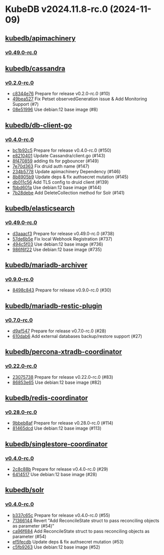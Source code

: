# KubeDB v2024.11.8-rc.0 (2024-11-09)


## [kubedb/apimachinery](https://github.com/kubedb/apimachinery)

### [v0.49.0-rc.0](https://github.com/kubedb/apimachinery/releases/tag/v0.49.0-rc.0)




## [kubedb/cassandra](https://github.com/kubedb/cassandra)

### [v0.2.0-rc.0](https://github.com/kubedb/cassandra/releases/tag/v0.2.0-rc.0)

- [c8344e76](https://github.com/kubedb/cassandra/commit/c8344e76) Prepare for release v0.2.0-rc.0 (#10)
- [49bea527](https://github.com/kubedb/cassandra/commit/49bea527) Fix Petset observedGeneration issue & Add Monitoring Support  (#7)
- [08e51996](https://github.com/kubedb/cassandra/commit/08e51996) Use debian:12 base image (#8)



## [kubedb/db-client-go](https://github.com/kubedb/db-client-go)

### [v0.4.0-rc.0](https://github.com/kubedb/db-client-go/releases/tag/v0.4.0-rc.0)

- [bc1b92c5](https://github.com/kubedb/db-client-go/commit/bc1b92c5) Prepare for release v0.4.0-rc.0 (#150)
- [e8210401](https://github.com/kubedb/db-client-go/commit/e8210401) Update Cassandra/client.go (#143)
- [8f470859](https://github.com/kubedb/db-client-go/commit/8f470859) adding tls for pgbouncer (#149)
- [7e70d363](https://github.com/kubedb/db-client-go/commit/7e70d363) Fix druid auth name (#147)
- [234b5778](https://github.com/kubedb/db-client-go/commit/234b5778) Update apimachinery Dependency (#146)
- [8b8905b9](https://github.com/kubedb/db-client-go/commit/8b8905b9) Update deps & fix authsecret mutation (#145)
- [db011c56](https://github.com/kubedb/db-client-go/commit/db011c56) Add TLS config to druid client (#139)
- [fbbd601a](https://github.com/kubedb/db-client-go/commit/fbbd601a) Use debian:12 base image (#144)
- [7b28debe](https://github.com/kubedb/db-client-go/commit/7b28debe) Add DeleteCollection method for Solr (#141)



## [kubedb/elasticsearch](https://github.com/kubedb/elasticsearch)

### [v0.49.0-rc.0](https://github.com/kubedb/elasticsearch/releases/tag/v0.49.0-rc.0)

- [d3aaacf3](https://github.com/kubedb/elasticsearch/commit/d3aaacf37) Prepare for release v0.49.0-rc.0 (#738)
- [57de6b5e](https://github.com/kubedb/elasticsearch/commit/57de6b5e6) Fix local Webhook Registration (#737)
- [494c5f03](https://github.com/kubedb/elasticsearch/commit/494c5f03b) Use debian:12 base image (#736)
- [986f6f22](https://github.com/kubedb/elasticsearch/commit/986f6f224) Use debian:12 base image (#735)



## [kubedb/mariadb-archiver](https://github.com/kubedb/mariadb-archiver)

### [v0.9.0-rc.0](https://github.com/kubedb/mariadb-archiver/releases/tag/v0.9.0-rc.0)

- [8498c843](https://github.com/kubedb/mariadb-archiver/commit/8498c843) Prepare for release v0.9.0-rc.0 (#30)



## [kubedb/mariadb-restic-plugin](https://github.com/kubedb/mariadb-restic-plugin)

### [v0.7.0-rc.0](https://github.com/kubedb/mariadb-restic-plugin/releases/tag/v0.7.0-rc.0)

- [d9af547](https://github.com/kubedb/mariadb-restic-plugin/commit/d9af547) Prepare for release v0.7.0-rc.0 (#28)
- [610dab6](https://github.com/kubedb/mariadb-restic-plugin/commit/610dab6) Add external databases backup/restore support (#27)



## [kubedb/percona-xtradb-coordinator](https://github.com/kubedb/percona-xtradb-coordinator)

### [v0.22.0-rc.0](https://github.com/kubedb/percona-xtradb-coordinator/releases/tag/v0.22.0-rc.0)

- [23075738](https://github.com/kubedb/percona-xtradb-coordinator/commit/23075738) Prepare for release v0.22.0-rc.0 (#83)
- [86853e65](https://github.com/kubedb/percona-xtradb-coordinator/commit/86853e65) Use debian:12 base image (#82)



## [kubedb/redis-coordinator](https://github.com/kubedb/redis-coordinator)

### [v0.28.0-rc.0](https://github.com/kubedb/redis-coordinator/releases/tag/v0.28.0-rc.0)

- [9bbeb8af](https://github.com/kubedb/redis-coordinator/commit/9bbeb8af) Prepare for release v0.28.0-rc.0 (#114)
- [81465dcd](https://github.com/kubedb/redis-coordinator/commit/81465dcd) Use debian:12 base image (#113)



## [kubedb/singlestore-coordinator](https://github.com/kubedb/singlestore-coordinator)

### [v0.4.0-rc.0](https://github.com/kubedb/singlestore-coordinator/releases/tag/v0.4.0-rc.0)

- [2c8c88b](https://github.com/kubedb/singlestore-coordinator/commit/2c8c88b) Prepare for release v0.4.0-rc.0 (#29)
- [6414517](https://github.com/kubedb/singlestore-coordinator/commit/6414517) Use debian:12 base image (#28)



## [kubedb/solr](https://github.com/kubedb/solr)

### [v0.4.0-rc.0](https://github.com/kubedb/solr/releases/tag/v0.4.0-rc.0)

- [b337c65c](https://github.com/kubedb/solr/commit/b337c65c) Prepare for release v0.4.0-rc.0 (#55)
- [71366144](https://github.com/kubedb/solr/commit/71366144) Revert "Add ReconcileState struct to pass reconciling objects as parameter (#54)"
- [ca96f684](https://github.com/kubedb/solr/commit/ca96f684) Add ReconcileState struct to pass reconciling objects as parameter (#54)
- [ef5fecdb](https://github.com/kubedb/solr/commit/ef5fecdb) Update deps & fix authsecret mutation (#53)
- [c5fb9263](https://github.com/kubedb/solr/commit/c5fb9263) Use debian:12 base image (#52)



